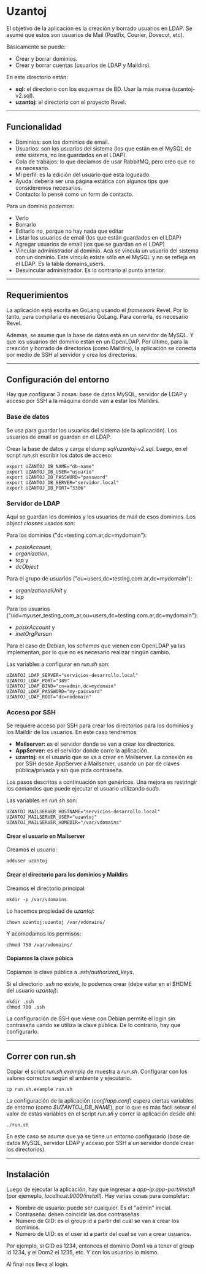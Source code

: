 # Uzantoj #

El objetivo de la aplicación es la creación y borrado usuarios en LDAP. Se asume que estos son usuarios de Mail (Postfix, Courier, Dovecot, etc).

Básicamente se puede:

* Crear y borrar dominios.
* Crear y borrar cuentas (usuarios de LDAP y Maildirs).

En este directorio están:

* **sql:** el directorio con los esquemas de BD. Usar la más nueva (uzantoj-v2.sql).
* **uzantoj:** el directorio con el proyecto Revel.

---

## Funcionalidad ##

* Dominios: son los dominios de email.
* Usuarios: son los usuarios del sistema (los que están en el MySQL de este sistema, no los guardados en el LDAP).
* Cola de trabajos: lo que decíamos de usar RabbitMQ, pero creo que no es necesario.
* Mi perfil: es la edición del usuario que está logueado.
* Ayuda: debería ser una página estática con algunos tips que consideremos necesarios.
* Contacto: lo pensé como un form de contacto.

Para un dominio podemos:

* Verlo
* Borrarlo
* Editarlo no, porque no hay nada que editar
* Listar los usuarios de email (los que están guardados en el LDAP)
* Agregar usuarios de email (los que se guardan en el LDAP)
* Vincular administrador al dominio. Acá se vincula un usuario del sistema con un dominio. Este vínculo existe sólo en el MySQL y no se refleja en el LDAP. Es la tabla domains_users.
* Desvincular administrador. Es lo contrario al punto anterior.

---

## Requerimientos ##

La aplicación está escrita en GoLang usando el _framework_ Revel. Por lo tanto, para compilarla es necesario GoLang. Para correrla, es necesario Revel.

Además, se asume que la base de datos está en un servidor de MySQL. Y que los usuarios del dominio están en un OpenLDAP. Por último, para la creación y borrado de directorios (como Maildirs), la aplicación se conecta por medio de SSH al servidor y crea los directorios.

---

## Configuración del entorno ##

Hay que configurar 3 cosas: base de datos MySQL, servidor de LDAP y acceso por SSH a la máquina donde van a estar los Maildirs.

### Base de datos ###

Se usa para guardar los usuarios del sistema (de la aplicación). Los usuarios de email se guardan en el LDAP. 

Crear la base de datos y carga el dump _sql/uzantoj-v2.sql_. Luego, en el script _run.sh_ escribir los datos de acceso:

	export UZANTOJ_DB_NAME="db-name"
	export UZANTOJ_DB_USER="usuario"
	export UZANTOJ_DB_PASSWORD="password"
	export UZANTOJ_DB_SERVER="servidor.local"
	export UZANTOJ_DB_PORT="3306"

### Servidor de LDAP ###

Aquí se guardan los dominios y los usuarios de mail de esos dominios. Los _object classes_ usados son:

Para los dominios ("dc=testing.com.ar,dc=mydomain"): 

* _posixAccount_, 
* _organization_, 
* _top_ y
* _dcObject_

Para el grupo de usuarios ("ou=users,dc=testing.com.ar,dc=mydomain"): 

* _organizationalUnit_ y
* _top_

Para los usuarios ("uid=myuser_testing_com_ar,ou=users,dc=testing.com.ar,dc=mydomain"): 

* _posixAccount_ y 
* _inetOrgPerson_

Para el caso de Debian, los _schemas_ que vienen con OpenLDAP ya las implementan, por lo que no es necesario realizar ningún cambio.

Las variables a configurar en _run.sh_ son:

	UZANTOJ_LDAP_SERVER="servicios-desarrollo.local"
	UZANTOJ_LDAP_PORT="389"
	UZANTOJ_LDAP_BIND="cn=admin,dc=mydomain"
	UZANTOJ_LDAP_PASSWORD="my-password"
	UZANTOJ_LDAP_ROOT="dc=nodomain"


### Acceso por SSH ###

Se requiere acceso por SSH para crear los directorios para los dominios y los Maildir de los usuarios. En este caso tendremos:

* **Mailserver:** es el servidor donde se van a crear los directorios.
* **AppServer:** es el servidor donde corre la aplicación.
* **uzantoj:** es el usuario que se va a crear en Mailserver. La conexión es por SSH desde AppServer a Mailserver, usando un par de claves pública/privada y sin que pida contraseña.

Los pasos descritos a continuación son genéricos. Una mejora es restringir los comandos que puede ejecutar el usuario utilizando _sudo_.

Las variables en _run.sh_ son:

	UZANTOJ_MAILSERVER_HOSTNAME="servicios-desarrollo.local"
	UZANTOJ_MAILSERVER_USER="uzantoj"
	UZANTOJ_MAILSERVER_HOMEDIR="/var/vdomains"


#### Crear el usuario en Mailserver ####

Creamos el usuario:

	adduser uzantoj

#### Crear el directorio para los dominios y Maildirs ####

Creamos el directorio principal:

	mkdir -p /var/vdomains

Lo hacemos propiedad de _uzantoj_:

	chown uzantoj:uzantoj /var/vdomains/

Y acomodamos los permisos:

	chmod 750 /var/vdomains/

#### Copiamos la clave púbica ####

Copiamos la clave pública a _.ssh/authorized_keys_.

Si el directorio _.ssh_ no existe, lo podemos crear (debe estar en el $HOME del usuario _uzantoj_):

	mkdir .ssh
	chmod 700 .ssh

La configuración de SSH que viene con Debian permite el login sin contraseña uando se utiliza la clave pública. De lo contrario, hay que configurarlo.

---

## Correr con run.sh ##

Copiar el script _run.sh.example_ de muestra a _run.sh_. Configurar con los valores correctos según el ambiente y ejecutarlo.

	cp run.sh.example run.sh

La configuración de la aplicación (_conf/app.conf_)  espera ciertas variables de entorno (como _$UZANTOJ_DB_NAME_), por lo que es más fácil setear el valor de estas variables en el script _run.sh_ y correr la aplicación desde ahí:

	./run.sh

En este caso se asume que ya se tiene un entorno configurado (base de datos MySQL, servidor LDAP y acceso por SSH a un servidor donde crear los directorios).

---


## Instalación ##

Luego de ejecutar la aplicación, hay que ingresar a *app-ip:app-port/install* (por ejemeplo, *localhost:9000/install*). Hay varias cosas para completar:

* Nombre de usuario: puede ser cualquier. Es el "admin" inicial.
* Contraseña: deben coincidir las dos contraseñas.
* Número de GID: es el group id a partir del cual se van a crear los dominios.
* Número de UID: es el user id a partir del cual se van a crear usuarios.

Por ejemplo, si GID es 1234, entonces el dominio Dom1 va a tener el group id 1234, y el Dom2 el 1235, etc. Y con los usuarios lo mismo. 

Al final nos lleva al login.

